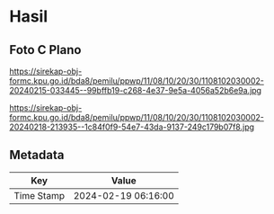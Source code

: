 # Hasil

## Foto C Plano

https://sirekap-obj-formc.kpu.go.id/bda8/pemilu/ppwp/11/08/10/20/30/1108102030002-20240215-033445--99bffb19-c268-4e37-9e5a-4056a52b6e9a.jpg

https://sirekap-obj-formc.kpu.go.id/bda8/pemilu/ppwp/11/08/10/20/30/1108102030002-20240218-213935--1c84f0f9-54e7-43da-9137-249c179b07f8.jpg


## Metadata

| Key        | Value               |
| ---------- | ------------------- |
| Time Stamp | 2024-02-19 06:16:00 |




